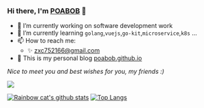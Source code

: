 ### Hi there\, I'm [POABOB](https://github.com/POABOB) 👋  

- 🔭  I’m currently working on software development work 
- 🌱  I’m currently learning `golang`,`vuejs`,`go-kit`,`microservice`,`k8s` ...
- 📫  How to reach me: 
    -  ✨ zxc752166@gmail.com
- 🚀  This is my personal blog [poabob.github.io](https://poabob.github.io)


*Nice to meet you and best wishes for you, my friends :)* 

![](https://komarev.com/ghpvc/?username=POABOB&style=for-the-badge)


[![Rainbow cat's github stats](https://github-readme-stats.vercel.app/api?username=POABOB&count_private=true&show_icons=true&theme=vue&hide=contribs,prs)](https://github.com/anuraghazra/github-readme-stats)
[![Top Langs](https://github-readme-stats.vercel.app/api/top-langs/?username=POABOB&layout=compact&theme=vue&hide=html,css,kotlin,dockerfile,perl,makefile,python,Tcl)](https://github.com/anuraghazra/github-readme-stats)



<!--
**POABOB/POABOB** is a ✨ _special_ ✨ repository because its `README.md` (this file) appears on your GitHub profile.

Here are some ideas to get you started:

- 🔭 I’m currently working on ...
- 🌱 I’m currently learning ...
- 👯 I’m looking to collaborate on ...
- 🤔 I’m looking for help with ...
- 💬 Ask me about ...
- 📫 How to reach me: ...
- 😄 Pronouns: ...
- ⚡ Fun fact: ...
-->

